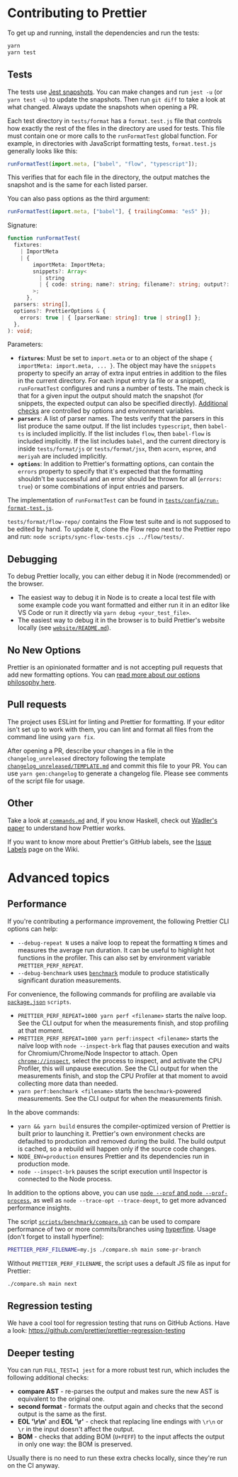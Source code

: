 # Contributing to Prettier

To get up and running, install the dependencies and run the tests:

```bash
yarn
yarn test
```

## Tests

The tests use [Jest snapshots](https://jestjs.io/docs/snapshot-testing). You can make changes and run `jest -u` (or `yarn test -u`) to update the snapshots. Then run `git diff` to take a look at what changed. Always update the snapshots when opening a PR.

Each test directory in `tests/format` has a `format.test.js` file that controls how exactly the rest of the files in the directory are used for tests. This file must contain one or more calls to the `runFormatTest` global function. For example, in directories with JavaScript formatting tests, `format.test.js` generally looks like this:

```js
runFormatTest(import.meta, ["babel", "flow", "typescript"]);
```

This verifies that for each file in the directory, the output matches the snapshot and is the same for each listed parser.

You can also pass options as the third argument:

```js
runFormatTest(import.meta, ["babel"], { trailingComma: "es5" });
```

Signature:

```ts
function runFormatTest(
  fixtures:
    | ImportMeta
    | {
        importMeta: ImportMeta;
        snippets?: Array<
          | string
          | { code: string; name?: string; filename?: string; output?: string }
        >;
      },
  parsers: string[],
  options?: PrettierOptions & {
    errors: true | { [parserName: string]: true | string[] };
  },
): void;
```

Parameters:

- **`fixtures`**: Must be set to `import.meta` or to an object of the shape `{ importMeta: import.meta, ... }`. The object may have the `snippets` property to specify an array of extra input entries in addition to the files in the current directory. For each input entry (a file or a snippet), `runFormatTest` configures and runs a number of tests. The main check is that for a given input the output should match the snapshot (for snippets, the expected output can also be specified directly). [Additional checks](#deeper-testing) are controlled by options and environment variables.
- **`parsers`**: A list of parser names. The tests verify that the parsers in this list produce the same output. If the list includes `typescript`, then `babel-ts` is included implicitly. If the list includes `flow`, then `babel-flow` is included implicitly. If the list includes `babel`, and the current directory is inside `tests/format/js` or `tests/format/jsx`, then `acorn`, `espree`, and `meriyah` are included implicitly.
- **`options`**: In addition to Prettier's formatting options, can contain the `errors` property to specify that it's expected that the formatting shouldn't be successful and an error should be thrown for all (`errors: true`) or some combinations of input entries and parsers.

The implementation of `runFormatTest` can be found in [`tests/config/run-format-test.js`](tests/config/run-format-test.js).

`tests/format/flow-repo/` contains the Flow test suite and is not supposed to be edited by hand. To update it, clone the Flow repo next to the Prettier repo and run: `node scripts/sync-flow-tests.cjs ../flow/tests/`.

## Debugging

To debug Prettier locally, you can either debug it in Node (recommended) or the browser.

- The easiest way to debug it in Node is to create a local test file with some example code you want formatted and either run it in an editor like VS Code or run it directly via `yarn debug <your_test_file>`.
- The easiest way to debug it in the browser is to build Prettier's website locally (see [`website/README.md`](website/README.md)).

## No New Options

Prettier is an opinionated formatter and is not accepting pull requests that add new formatting options. You can [read more about our options philosophy here](docs/option-philosophy.md).

## Pull requests

The project uses ESLint for linting and Prettier for formatting. If your editor isn't set up to work with them, you can lint and format all files from the command line using `yarn fix`.

After opening a PR, describe your changes in a file in the `changelog_unreleased` directory following the template [`changelog_unreleased/TEMPLATE.md`](changelog_unreleased/TEMPLATE.md) and commit this file to your PR. You can use `yarn gen:changelog` to generate a changelog file. Please see comments of the script file for usage.

## Other

Take a look at [`commands.md`](commands.md) and, if you know Haskell, check out [Wadler's paper](http://homepages.inf.ed.ac.uk/wadler/papers/prettier/prettier.pdf) to understand how Prettier works.

If you want to know more about Prettier's GitHub labels, see the [Issue Labels](https://github.com/prettier/prettier/wiki/Issue-Labels) page on the Wiki.

# Advanced topics

## Performance

If you're contributing a performance improvement, the following Prettier CLI options can help:

- `--debug-repeat N` uses a naïve loop to repeat the formatting `N` times and measures the average run duration. It can be useful to highlight hot functions in the profiler. This can also set by environment variable `PRETTIER_PERF_REPEAT`.
- `--debug-benchmark` uses [`benchmark`](https://npm.im/benchmark) module to produce statistically significant duration measurements.

For convenience, the following commands for profiling are available via [`package.json`](package.json) `scripts`.

- `PRETTIER_PERF_REPEAT=1000 yarn perf <filename>` starts the naïve loop. See the CLI output for when the measurements finish, and stop profiling at that moment.
- `PRETTIER_PERF_REPEAT=1000 yarn perf:inspect <filename>` starts the naïve loop with `node --inspect-brk` flag that pauses execution and waits for Chromium/Chrome/Node Inspector to attach. Open [`chrome://inspect`](chrome://inspect), select the process to inspect, and activate the CPU Profiler, this will unpause execution. See the CLI output for when the measurements finish, and stop the CPU Profiler at that moment to avoid collecting more data than needed.
- `yarn perf:benchmark <filename>` starts the `benchmark`-powered measurements. See the CLI output for when the measurements finish.

In the above commands:

- `yarn && yarn build` ensures the compiler-optimized version of Prettier is built prior to launching it. Prettier's own environment checks are defaulted to production and removed during the build. The build output is cached, so a rebuild will happen only if the source code changes.
- `NODE_ENV=production` ensures Prettier and its dependencies run in production mode.
- `node --inspect-brk` pauses the script execution until Inspector is connected to the Node process.

In addition to the options above, you can use [`node --prof` and `node --prof-process`](https://nodejs.org/en/docs/guides/simple-profiling/), as well as `node --trace-opt --trace-deopt`, to get more advanced performance insights.

The script [`scripts/benchmark/compare.sh`](scripts/benchmark/compare.sh) can be used to compare performance of two or more commits/branches using [hyperfine](https://github.com/sharkdp/hyperfine). Usage (don't forget to install hyperfine):

```sh
PRETTIER_PERF_FILENAME=my.js ./compare.sh main some-pr-branch
```

Without `PRETTIER_PERF_FILENAME`, the script uses a default JS file as input for Prettier:

```sh
./compare.sh main next
```

## Regression testing

We have a cool tool for regression testing that runs on GitHub Actions. Have a look: https://github.com/prettier/prettier-regression-testing

## Deeper testing

You can run `FULL_TEST=1 jest` for a more robust test run, which includes the following additional checks:

- **compare AST** - re-parses the output and makes sure the new AST is equivalent to the original one.
- **second format** - formats the output again and checks that the second output is the same as the first.
- **EOL '\r\n'** and **EOL '\r'** - check that replacing line endings with `\r\n` or `\r` in the input doesn't affect the output.
- **BOM** - checks that adding BOM (`U+FEFF`) to the input affects the output in only one way: the BOM is preserved.

Usually there is no need to run these extra checks locally, since they're run on the CI anyway.
